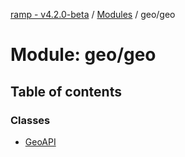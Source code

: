 [ramp - v4.2.0-beta](../README.md) / [Modules](../modules.md) / geo/geo

# Module: geo/geo

## Table of contents

### Classes

- [GeoAPI](../classes/geo_geo.GeoAPI.md)
